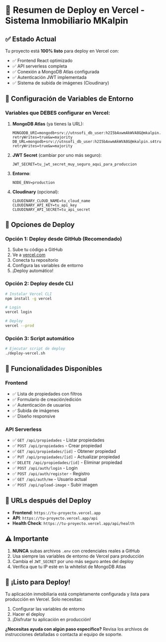 # 🎯 Resumen de Deploy en Vercel - Sistema Inmobiliario MKalpin

## ✅ Estado Actual
Tu proyecto está **100% listo** para deploy en Vercel con:
- ✅ Frontend React optimizado
- ✅ API serverless completa
- ✅ Conexión a MongoDB Atlas configurada
- ✅ Autenticación JWT implementada
- ✅ Sistema de subida de imágenes (Cloudinary)

## 🔧 Configuración de Variables de Entorno

### Variables que DEBES configurar en Vercel:

1. **MongoDB Atlas** (ya tienes la URL):
   ```
   MONGODB_URI=mongodb+srv://utnsofi_db_user:h2I5bAxwmAkWVA8G@mkalpin.s4trunq.mongodb.net/inmobiliaria?retryWrites=true&w=majority
   DB_URL=mongodb+srv://utnsofi_db_user:h2I5bAxwmAkWVA8G@mkalpin.s4trunq.mongodb.net/inmobiliaria?retryWrites=true&w=majority
   ```

2. **JWT Secret** (cambiar por uno más seguro):
   ```
   JWT_SECRET=tu_jwt_secret_muy_seguro_aqui_para_produccion
   ```

3. **Entorno**:
   ```
   NODE_ENV=production
   ```

4. **Cloudinary** (opcional):
   ```
   CLOUDINARY_CLOUD_NAME=tu_cloud_name
   CLOUDINARY_API_KEY=tu_api_key
   CLOUDINARY_API_SECRET=tu_api_secret
   ```

## 🚀 Opciones de Deploy

### Opción 1: Deploy desde GitHub (Recomendado)
1. Sube tu código a GitHub
2. Ve a [vercel.com](https://vercel.com)
3. Conecta tu repositorio
4. Configura las variables de entorno
5. ¡Deploy automático!

### Opción 2: Deploy desde CLI
```bash
# Instalar Vercel CLI
npm install -g vercel

# Login
vercel login

# Deploy
vercel --prod
```

### Opción 3: Script automático
```bash
# Ejecutar script de deploy
./deploy-vercel.sh
```

## 📱 Funcionalidades Disponibles

### Frontend
- ✅ Lista de propiedades con filtros
- ✅ Formulario de creación/edición
- ✅ Autenticación de usuarios
- ✅ Subida de imágenes
- ✅ Diseño responsive

### API Serverless
- ✅ `GET /api/propiedades` - Listar propiedades
- ✅ `POST /api/propiedades` - Crear propiedad
- ✅ `GET /api/propiedades/[id]` - Obtener propiedad
- ✅ `PUT /api/propiedades/[id]` - Actualizar propiedad
- ✅ `DELETE /api/propiedades/[id]` - Eliminar propiedad
- ✅ `POST /api/auth/login` - Login
- ✅ `POST /api/auth/register` - Registro
- ✅ `GET /api/auth/me` - Usuario actual
- ✅ `POST /api/upload-image` - Subir imagen

## 🔗 URLs después del Deploy

- **Frontend**: `https://tu-proyecto.vercel.app`
- **API**: `https://tu-proyecto.vercel.app/api`
- **Health Check**: `https://tu-proyecto.vercel.app/api/health`

## ⚠️ Importante

1. **NUNCA** subas archivos `.env` con credenciales reales a GitHub
2. Usa siempre las variables de entorno de Vercel para producción
3. Cambia el `JWT_SECRET` por uno más seguro antes del deploy
4. Verifica que tu IP esté en la whitelist de MongoDB Atlas

## 🎉 ¡Listo para Deploy!

Tu aplicación inmobiliaria está completamente configurada y lista para producción en Vercel. Solo necesitas:

1. Configurar las variables de entorno
2. Hacer el deploy
3. ¡Disfrutar tu aplicación en producción!

**¿Necesitas ayuda con algún paso específico?** Revisa los archivos de instrucciones detalladas o contacta al equipo de soporte.